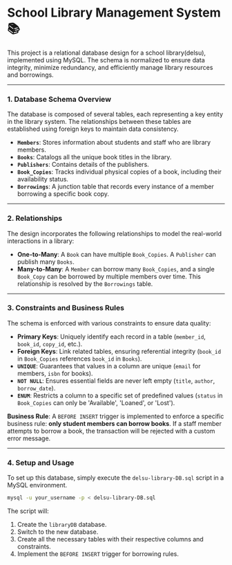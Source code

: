 # School Library Management System 📚

This project is a relational database design for a school library(delsu), implemented using MySQL. The schema is normalized to ensure data integrity, minimize redundancy, and efficiently manage library resources and borrowings.

-----

### 1\. Database Schema Overview

The database is composed of several tables, each representing a key entity in the library system. The relationships between these tables are established using foreign keys to maintain data consistency.

  * **`Members`**: Stores information about students and staff who are library members.
  * **`Books`**: Catalogs all the unique book titles in the library.
  * **`Publishers`**: Contains details of the publishers.
  * **`Book_Copies`**: Tracks individual physical copies of a book, including their availability status.
  * **`Borrowings`**: A junction table that records every instance of a member borrowing a specific book copy.

-----

### 2\. Relationships

The design incorporates the following relationships to model the real-world interactions in a library:

  * **One-to-Many**: A `Book` can have multiple `Book_Copies`. A `Publisher` can publish many `Books`.
  * **Many-to-Many**: A `Member` can borrow many `Book_Copies`, and a single `Book_Copy` can be borrowed by multiple members over time. This relationship is resolved by the `Borrowings` table.

-----

### 3\. Constraints and Business Rules

The schema is enforced with various constraints to ensure data quality:

  * **Primary Keys**: Uniquely identify each record in a table (`member_id`, `book_id`, `copy_id`, etc.).
  * **Foreign Keys**: Link related tables, ensuring referential integrity (`book_id` in `Book_Copies` references `book_id` in `Books`).
  * **`UNIQUE`**: Guarantees that values in a column are unique (`email` for members, `isbn` for books).
  * **`NOT NULL`**: Ensures essential fields are never left empty (`title`, `author`, `borrow_date`).
  * **`ENUM`**: Restricts a column to a specific set of predefined values (`status` in `Book_Copies` can only be 'Available', 'Loaned', or 'Lost').

**Business Rule**: A `BEFORE INSERT` trigger is implemented to enforce a specific business rule: **only student members can borrow books**. If a staff member attempts to borrow a book, the transaction will be rejected with a custom error message.

-----

### 4\. Setup and Usage

To set up this database, simply execute the `delsu-library-DB.sql` script in a MySQL environment.

```bash
mysql -u your_username -p < delsu-library-DB.sql
```

The script will:

1.  Create the `libraryDB` database.
2.  Switch to the new database.
3.  Create all the necessary tables with their respective columns and constraints.
4.  Implement the `BEFORE INSERT` trigger for borrowing rules.
